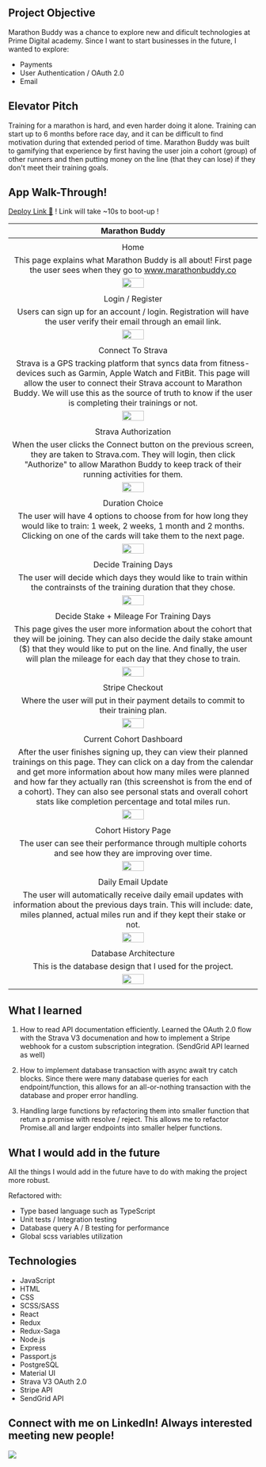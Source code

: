 ## Project Objective

Marathon Buddy was a chance to explore new and dificult technologies at Prime Digital academy. 
Since I want to start businesses in the future, I wanted to explore:
- Payments
- User Authentication / OAuth 2.0
- Email

## Elevator Pitch
Training for a marathon is hard, and even harder doing it alone. Training can start up to 6 months before race day, and it can be difficult to find motivation during that extended period of time. Marathon Buddy was built to gamifying that experience by first having the user join a cohort (group) of other runners and then putting money on the line (that they can lose) if they don't meet their training goals. 

## App Walk-Through!

[Deploy Link 🚀](http://www.marathonbuddy.co) ! Link will take ~10s to boot-up !

| Marathon Buddy |
|:---:|
| |
| Home |
| This page explains what Marathon Buddy is all about! First page the user sees when they go to www.marathonbuddy.co |
| <img width="30%" src="screenshots/mb-home.png"> |
| |
| Login / Register |
| Users can sign up for an account / login. Registration will have the user verify their email through an email link. |
| <img width="30%" src="screenshots/mb-login.png"> |
| |
| Connect To Strava |
| Strava is a GPS tracking platform that syncs data from fitness-devices such as Garmin, Apple Watch and FitBit. This page will allow the user to connect their Strava account to Marathon Buddy. We will use this as the source of truth to know if the user is completing their trainings or not. |
| <img width="30%" src="screenshots/mb-connect.png"> |
| |
| Strava Authorization |
| When the user clicks the Connect button on the previous screen, they are taken to Strava.com. They will login, then click "Authorize" to allow Marathon Buddy to keep track of their running activities for them. |
| <img width="30%" src="screenshots/mb-strava.png"> |
| |
| Duration Choice |
| The user will have 4 options to choose from for how long they would like to train: 1 week, 2 weeks, 1 month and 2 months. Clicking on one of the cards will take them to the next page. |
| <img width="30%" src="screenshots/mb-join-copy.png"> |
| |
| Decide Training Days |
| The user will decide which days they would like to train within the contrainsts of the training duration that they chose. |
| <img width="30%" src="screenshots/mb-join-calendar.png"> |
| |
| Decide Stake + Mileage For Training Days |
| This page gives the user more information about the cohort that they will be joining. They can also decide the daily stake amount ($) that they would like to put on the line. And finally, the user will plan the mileage for each day that they chose to train. |
| <img width="30%" src="screenshots/mb-join-whole.png"> |
| |
| Stripe Checkout |
| Where the user will put in their payment details to commit to their training plan. |
| <img width="30%" src="screenshots/mb-stripe.png"> |
| |
| Current Cohort Dashboard |
| After the user finishes signing up, they can view their planned trainings on this page. They can click on a day from the calendar and get more information about how many miles were planned and how far they actually ran (this screenshot is from the end of a cohort). They can also see personal stats and overall cohort stats like completion percentage and total miles run. |
| <img width="30%" src="screenshots/mb-dashboard.png"> |
| |
| Cohort History Page |
| The user can see their performance through multiple cohorts and see how they are improving over time. |
| <img width="30%" src="screenshots/mb-history.png"> |
| |
| Daily Email Update |
| The user will automatically receive daily email updates with information about the previous days train. This will include: date, miles planned, actual miles run and if they kept their stake or not. |
| <img width="30%" src="screenshots/marathon-training-update.png"> |
| |
| Database Architecture |
| This is the database design that I used for the project. |
| <img width="30%" src="screenshots/database-design.png"> |
| |

## What I learned

1. How to read API documentation efficiently. Learned the OAuth 2.0 flow with the Strava V3 documenation and how to implement a Stripe webhook for a custom subscription integration. (SendGrid API learned as well)  

2. How to implement database transaction with async await try catch blocks. Since there were many database queries for each endpoint/function, this allows for an all-or-nothing transaction with the database and proper error handling.

3. Handling large functions by refactoring them into smaller function that return a promise with resolve / reject. This allows me to refactor Promise.all and larger endpoints into smaller helper functions.

## What I would add in the future

All the things I would add in the future have to do with making the project more robust. 

Refactored with:
- Type based language such as TypeScript
- Unit tests / Integration testing
- Database query A / B testing for performance
- Global scss variables utilization

## Technologies
* JavaScript
* HTML
* CSS
* SCSS/SASS
* React
* Redux
* Redux-Saga
* Node.js
* Express
* Passport.js
* PostgreSQL
* Material UI
* Strava V3 OAuth 2.0
* Stripe API
* SendGrid API

## Connect with me on LinkedIn! Always interested meeting new people! 

<a href="https://www.linkedin.com/in/johnmayou/" target="_blank"><img src="https://img.shields.io/badge/LinkedIn-0077B5?style=for-the-badge&logo=linkedin&logoColor=white" /></a>
